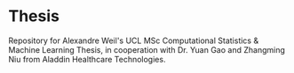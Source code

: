 # Thesis
Repository for Alexandre Weil's UCL MSc Computational Statistics & Machine Learning Thesis, in cooperation with Dr. Yuan Gao and Zhangming Niu from Aladdin Healthcare Technologies.
